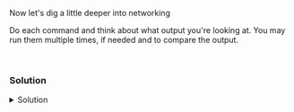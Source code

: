 Now let's dig a little deeper into networking

Do each command and think about what output you're looking at. You may run them multiple times, if needed and to compare the output.

<br>

### Solution
<details>
<summary>Solution</summary>
Let's look at the network usage and load of the system.

```plain
sar -n DEV 1 5
```

What are you seeing here? What devices are showing up? Do any devices seem to be under high load? Which one has the most traffic?


Next we check tcp packets and errors. 

```plain
sar -n TCP,ETCP 1 5
```

Do we appear to be seeing any large numbers of errors? Why might retransmits be a big problem?

- Number  of  RPC  requests  per second, those which needed to be retransmitted (for example because of a server timeout).

</details>